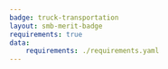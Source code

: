 ```yaml
---
badge: truck-transportation
layout: smb-merit-badge
requirements: true
data:
    requirements: ./requirements.yaml
---
```

